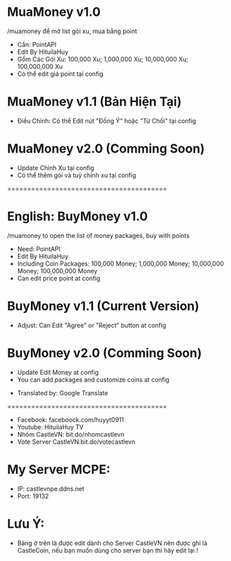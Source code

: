# MuaMoney v1.0
/muamoney để mở list gói xu, mua bằng point
- Cần: PointAPI
- Edit By HituilaHuy
- Gồm Các Gói Xu: 100,000 Xu; 1,000,000 Xu; 10,000,000 Xu; 100,000,000 Xu
- Có thể edit giá point tại config

# MuaMoney v1.1 (Bản Hiện Tại)
- Điều Chỉnh: Có thể Edit nút "Đồng Ý" hoặc "Từ Chối" tại config

# MuaMoney v2.0 (Comming Soon)
- Update Chỉnh Xu tại config
- Có thể thêm gói và tuỳ chỉnh xu tại config

========================================
# English: BuyMoney v1.0
/muamoney to open the list of money packages, buy with points
- Need: PointAPI
- Edit By HituilaHuy
- Including Coin Packages: 100,000 Money;  1,000,000 Money;  10,000,000 Money;  100,000,000 Money
- Can edit price point at config

# BuyMoney v1.1 (Current Version)
- Adjust: Can Edit "Agree" or "Reject" button at config

# BuyMoney v2.0 (Comming Soon)
- Update Edit Money at config
- You can add packages and customize coins at config

* Translated by: Google Translate

========================================

- Facebook: faceboock.com/huyyt0911
- Youtube: HituilaHuy TV 
- Nhóm CastleVN: bit.do/nhomcastlevn
- Vote Server CastleVN:bit.do/votecastlevn

# My Server MCPE:
- IP: castlevnpe.ddns.net
- Port: 19132

# Lưu Ý:
- Bảng ở trên là được edit dành cho Server CastleVN nên được ghi là CastleCoin, nếu bạn muốn dùng cho server bạn thì hãy edit lại !
